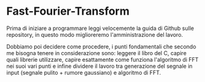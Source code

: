 # Fast-Fourier-Transform
Prima di iniziare a programmare leggi velocemente la guida di Github sulle repository, in questo modo miglioreremo l'amministrazione del lavoro.

Dobbiamo poi decidere come procedere, i punti fondamentali che secondo me bisogna tenere in considerazione sono: leggere il libro del C, capire quali librerie utilizzare, capire esattamente come funziona l'algoritmo di FFT nei suoi vari punti e infine dividere il lavoro tra generazione del segnale in input (segnale pulito + rumore gaussiano) e algoritmo di FFT.

